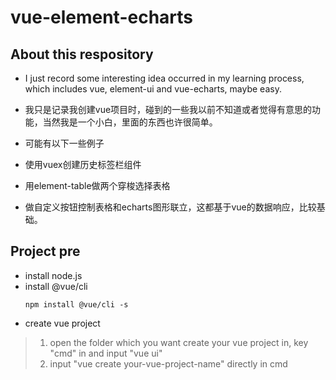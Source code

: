 # vue-element-echarts

## About this respository
- I just record some interesting idea occurred in my learning process, which includes vue, element-ui and vue-echarts, maybe easy.

- 我只是记录我创建vue项目时，碰到的一些我以前不知道或者觉得有意思的功能，当然我是一个小白，里面的东西也许很简单。
- 可能有以下一些例子
- 使用vuex创建历史标签栏组件
- 用element-table做两个穿梭选择表格
- 做自定义按钮控制表格和echarts图形联立，这都基于vue的数据响应，比较基础。

## Project pre
- install node.js
- install @vue/cli
  ```
  npm install @vue/cli -s
  ```
- create vue project
> 1. open the folder which you want create your vue project in, key "cmd" in and input "vue ui"
> 2. input "vue create your-vue-project-name" directly in cmd
